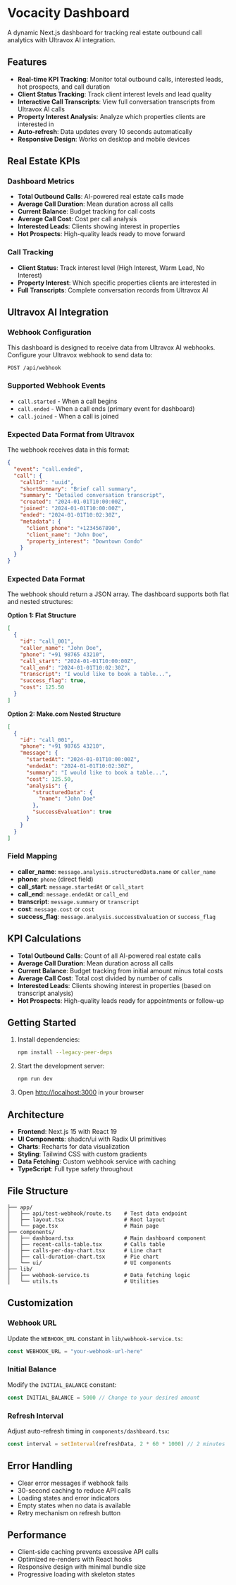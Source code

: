 # Vocacity Dashboard

A dynamic Next.js dashboard for tracking real estate outbound call analytics with Ultravox AI integration.

## Features

- **Real-time KPI Tracking**: Monitor total outbound calls, interested leads, hot prospects, and call duration
- **Client Status Tracking**: Track client interest levels and lead quality  
- **Interactive Call Transcripts**: View full conversation transcripts from Ultravox AI calls
- **Property Interest Analysis**: Analyze which properties clients are interested in
- **Auto-refresh**: Data updates every 10 seconds automatically
- **Responsive Design**: Works on desktop and mobile devices

## Real Estate KPIs

### Dashboard Metrics
- **Total Outbound Calls**: AI-powered real estate calls made
- **Average Call Duration**: Mean duration across all calls
- **Current Balance**: Budget tracking for call costs
- **Average Call Cost**: Cost per call analysis
- **Interested Leads**: Clients showing interest in properties
- **Hot Prospects**: High-quality leads ready to move forward

### Call Tracking
- **Client Status**: Track interest level (High Interest, Warm Lead, No Interest)
- **Property Interest**: Which specific properties clients are interested in
- **Full Transcripts**: Complete conversation records from Ultravox AI

## Ultravox AI Integration

### Webhook Configuration
This dashboard is designed to receive data from Ultravox AI webhooks. Configure your Ultravox webhook to send data to:

```
POST /api/webhook
```

### Supported Webhook Events
- `call.started` - When a call begins
- `call.ended` - When a call ends (primary event for dashboard)
- `call.joined` - When a call is joined

### Expected Data Format from Ultravox

The webhook receives data in this format:
```json
{
  "event": "call.ended",
  "call": {
    "callId": "uuid",
    "shortSummary": "Brief call summary",
    "summary": "Detailed conversation transcript",
    "created": "2024-01-01T10:00:00Z",
    "joined": "2024-01-01T10:00:00Z", 
    "ended": "2024-01-01T10:02:30Z",
    "metadata": {
      "client_phone": "+1234567890",
      "client_name": "John Doe",
      "property_interest": "Downtown Condo"
    }
  }
}
```

### Expected Data Format

The webhook should return a JSON array. The dashboard supports both flat and nested structures:

**Option 1: Flat Structure**
```json
[
  {
    "id": "call_001",
    "caller_name": "John Doe",
    "phone": "+91 98765 43210",
    "call_start": "2024-01-01T10:00:00Z",
    "call_end": "2024-01-01T10:02:30Z",
    "transcript": "I would like to book a table...",
    "success_flag": true,
    "cost": 125.50
  }
]
```

**Option 2: Make.com Nested Structure**
```json
[
  {
    "id": "call_001",
    "phone": "+91 98765 43210",
    "message": {
      "startedAt": "2024-01-01T10:00:00Z",
      "endedAt": "2024-01-01T10:02:30Z",
      "summary": "I would like to book a table...",
      "cost": 125.50,
      "analysis": {
        "structuredData": {
          "name": "John Doe"
        },
        "successEvaluation": true
      }
    }
  }
]
```

### Field Mapping
- **caller_name**: `message.analysis.structuredData.name` or `caller_name`
- **phone**: `phone` (direct field)
- **call_start**: `message.startedAt` or `call_start`
- **call_end**: `message.endedAt` or `call_end`
- **transcript**: `message.summary` or `transcript`
- **cost**: `message.cost` or `cost`
- **success_flag**: `message.analysis.successEvaluation` or `success_flag`

## KPI Calculations

- **Total Outbound Calls**: Count of all AI-powered real estate calls
- **Average Call Duration**: Mean duration across all calls
- **Current Balance**: Budget tracking from initial amount minus total costs
- **Average Call Cost**: Total cost divided by number of calls
- **Interested Leads**: Clients showing interest in properties (based on transcript analysis)
- **Hot Prospects**: High-quality leads ready for appointments or follow-up

## Getting Started

1. Install dependencies:
   ```bash
   npm install --legacy-peer-deps
   ```

2. Start the development server:
   ```bash
   npm run dev
   ```

3. Open [http://localhost:3000](http://localhost:3000) in your browser

## Architecture

- **Frontend**: Next.js 15 with React 19
- **UI Components**: shadcn/ui with Radix UI primitives
- **Charts**: Recharts for data visualization
- **Styling**: Tailwind CSS with custom gradients
- **Data Fetching**: Custom webhook service with caching
- **TypeScript**: Full type safety throughout

## File Structure

```
├── app/
│   ├── api/test-webhook/route.ts    # Test data endpoint
│   ├── layout.tsx                   # Root layout
│   └── page.tsx                     # Main page
├── components/
│   ├── dashboard.tsx                # Main dashboard component
│   ├── recent-calls-table.tsx       # Calls table
│   ├── calls-per-day-chart.tsx      # Line chart
│   ├── call-duration-chart.tsx      # Pie chart
│   └── ui/                          # UI components
├── lib/
│   ├── webhook-service.ts           # Data fetching logic
│   └── utils.ts                     # Utilities
```

## Customization

### Webhook URL
Update the `WEBHOOK_URL` constant in `lib/webhook-service.ts`:

```typescript
const WEBHOOK_URL = "your-webhook-url-here"
```

### Initial Balance
Modify the `INITIAL_BALANCE` constant:

```typescript
const INITIAL_BALANCE = 5000 // Change to your desired amount
```

### Refresh Interval
Adjust auto-refresh timing in `components/dashboard.tsx`:

```typescript
const interval = setInterval(refreshData, 2 * 60 * 1000) // 2 minutes
```

## Error Handling

- Clear error messages if webhook fails
- 30-second caching to reduce API calls
- Loading states and error indicators
- Empty states when no data is available
- Retry mechanism on refresh button

## Performance

- Client-side caching prevents excessive API calls
- Optimized re-renders with React hooks
- Responsive design with minimal bundle size
- Progressive loading with skeleton states
